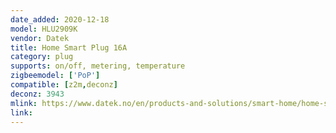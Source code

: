 ```yaml
---
date_added: 2020-12-18
model: HLU2909K
vendor: Datek
title: Home Smart Plug 16A 
category: plug
supports: on/off, metering, temperature
zigbeemodel: ['PoP']
compatible: [z2m,deconz]
deconz: 3943
mlink: https://www.datek.no/en/products-and-solutions/smart-home/home-smart-plug
link: 
---
```

